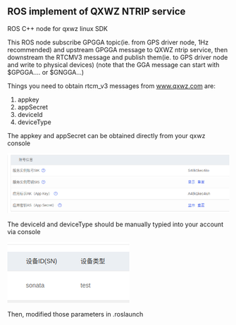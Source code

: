 ## ROS implement of QXWZ NTRIP service 
ROS C++ node for qxwz linux SDK

This ROS node subscribe GPGGA topic(ie. from GPS driver node, 1Hz recommended) and upstream GPGGA message to QXWZ ntrip service, then downstream the RTCMV3 message and publish them(ie. to GPS driver node and write to physical devices)
(note that the GGA message can start with $GPGGA.... or $GNGGA...)

Things you need to obtain rtcm_v3 messages from www.qxwz.com are:

1. appkey
2. appSecret
3. deviceId
4. deviceType

The appkey and appSecret can be obtained directly from your qxwz console

![ie](https://github.com/zhangzh18/qxwz_ntrip_service_ros/blob/main/pics/2020-11-25%2019-53-52%E5%B1%8F%E5%B9%95%E6%88%AA%E5%9B%BE.png)

The deviceId and deviceType should be manually typied into your account via console

![ie2](https://github.com/zhangzh18/qxwz_ntrip_service_ros/blob/main/pics/2020-11-25%2019-54-50%E5%B1%8F%E5%B9%95%E6%88%AA%E5%9B%BE.png)

Then, modified those parameters in .roslaunch 


